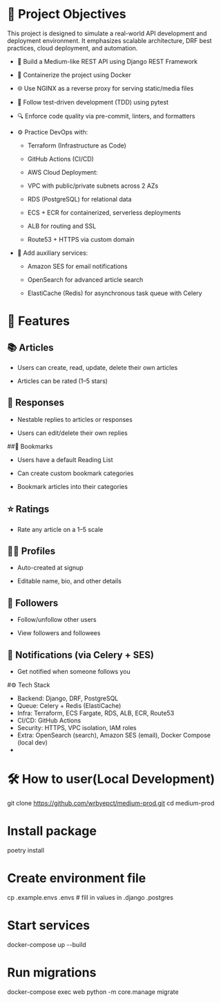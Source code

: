 # 🎯 Project Objectives
This project is designed to simulate a real-world API development and deployment environment. It emphasizes scalable architecture, DRF best practices, cloud deployment, and automation.

- 🧱 Build a Medium-like REST API using Django REST Framework

- 🐳 Containerize the project using Docker

- 🌐 Use NGINX as a reverse proxy for serving static/media files

- 🧪 Follow test-driven development (TDD) using pytest

- 🔍 Enforce code quality via pre-commit, linters, and formatters

- ⚙️ Practice DevOps with:

    - Terraform (Infrastructure as Code)

    - GitHub Actions (CI/CD)

    - AWS Cloud Deployment:

    - VPC with public/private subnets across 2 AZs

    - RDS (PostgreSQL) for relational data

    - ECS + ECR for containerized, serverless deployments

    - ALB for routing and SSL

    - Route53 + HTTPS via custom domain

- 📨 Add auxiliary services:

    - Amazon SES for email notifications

    - OpenSearch for advanced article search

    - ElastiCache (Redis) for asynchronous task queue with Celery

# 🧩 Features
## 📚 Articles
- Users can create, read, update, delete their own articles

- Articles can be rated (1–5 stars)

## 💬 Responses
- Nestable replies to articles or responses

- Users can edit/delete their own replies

##🔖 Bookmarks
- Users have a default Reading List

- Can create custom bookmark categories

- Bookmark articles into their categories

## ⭐ Ratings
- Rate any article on a 1–5 scale

## 🙍‍♂️ Profiles
- Auto-created at signup

- Editable name, bio, and other details

## 👥 Followers
- Follow/unfollow other users

- View followers and followees

## 📨 Notifications (via Celery + SES)
- Get notified when someone follows you

#⚙️ Tech Stack
- Backend:	Django, DRF, PostgreSQL
- Queue:	Celery + Redis (ElastiCache)
- Infra:	Terraform, ECS Fargate, RDS, ALB, ECR, Route53
- CI/CD:	GitHub Actions
- Security:	HTTPS, VPC isolation, IAM roles
- Extra:	OpenSearch (search), Amazon SES (email), Docker Compose (local dev)
- 
# 🛠️ How to user(Local Development)
git clone https://github.com/wrbyepct/medium-prod.git
cd medium-prod

# Install package
poetry install

# Create environment file
cp .example.envs .envs  # fill in values in .django .postgres

# Start services
docker-compose up --build

# Run migrations
docker-compose exec web python -m core.manage migrate

